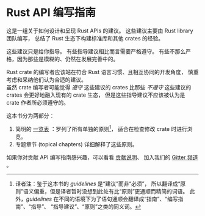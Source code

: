 # Rust API 编写指南

这是一组关于如何设计和呈现 Rust APIs 的建议。
这些建议主要由 Rust library 团队编写，
总结了 Rust 生态下构建标准库和其他 crates 的经验。

这些建议只是给你指导。
有些指导建议相比而言需要严格遵守。
有些不那么严格，因为那些是模糊的、仍然在发展完善中的。

Rust crate 的编写者应该站在符合 Rust 语言习惯、且相互协同的开发角度，
慎重考虑和采纳他们认为合适的建议。\
虽然 crate 编写者可能觉得 *遵守* 这些建议的 crates 比那些
*不遵守* 这些建议的 crates 会更好地融入现有的 crate 生态，
但是这些指导建议不应该被认为是 crate 作者所必须遵守的。

这本书分为两部分：
1. 简明的 [一览表][checklist] ：罗列了所有单独的原则[^guidelines]，
适合在检查修改 crate 时进行浏览。
2. 专题章节 (topical chapters) 详细解释了这些原则。

如果你对贡献 API 编写指南感兴趣，可以看看 [贡献说明][contributing.md]、
加入我们的 [Gitter 频道][Gitter channel] 。

[checklist]: checklist.html
[contributing.md]: https://github.com/rust-lang/api-guidelines/blob/master/CONTRIBUTING.md
[Gitter channel]: https://gitter.im/rust-impl-period/WG-libs-guidelines
[^guidelines]: 译者注：鉴于这本书的 *guidelines* 是“建议”而非“必须”，
所以翻译成“原则”语义偏重，但是译者暂时没想到此处有比“原则”更通顺而精简的词语。
此外，*guidelines* 在不同的语境下为了语句通顺会翻译成“指南”、“编写指南”、“指导”、
“指导建议”、“原则”之类的同义词。
